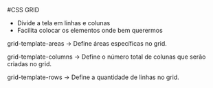 #CSS GRID

- Divide a tela em linhas e colunas
- Facilita colocar os elementos onde bem querermos

grid-template-areas
-> Define áreas específicas no grid.

grid-template-columns
-> Define o número total de colunas que serão criadas no grid.

grid-template-rows
-> Define a quantidade de linhas no grid.